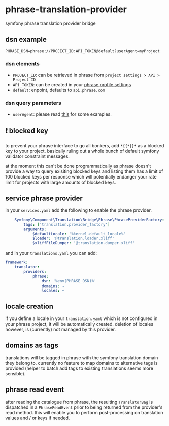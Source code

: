 # phrase-translation-provider
symfony phrase translation provider bridge

## dsn example
```dotenv
PHRASE_DSN=phrase://PROJECT_ID:API_TOKEN@default?userAgent=myProject
```
 
### dsn elements

- `PROJECT_ID`: can be retrieved in phrase from `project settings > API > Project ID`
- `API_TOKEN`: can be created in your [phrase profile settings](https://app.phrase.com/settings/oauth_access_tokens)
- `default`: enpoint, defaults to `api.phrase.com`
### dsn query parameters

- `userAgent`: please read [this](https://developers.phrase.com/api/#overview--identification-via-user-agent) for some examples.

## ❗ blocked key
to prevent your phrase interface to go all bonkers, add `*{{*}}*` as a blocked key to your project. basically ruling out a whole bunch of default symfony validator constraint messages.

at the moment this can't be done programmatically as phrase doesn't provide a way to query exisiting blocked keys and listing them has a limit of 100 blocked keys per response which will potentially endanger your rate limit for projects with large amounts of blocked keys.

## service phrase provider
in your `services.yaml` add the following to enable the phrase provider.
```yaml
    Symfony\Component\Translation\Bridge\Phrase\PhraseProviderFactory:
        tags: ['translation.provider_factory']
        arguments:
            $defaultLocale: '%kernel.default_locale%'
            $loader: '@translation.loader.xliff'
            $xliffFileDumper: '@translation.dumper.xliff'
```
and in your `translations.yaml` you can add:
```yaml
framework:
    translator:
        providers:
            phrase:
                dsn: '%env(PHRASE_DSN)%'
                domains: ~
                locales: ~
```

## locale creation
if you define a locale in your `translation.yaml` which is not configured in your phrase project, it will be automatically created. deletion of locales however, is (currently) not managed by this provider.

## domains as tags
translations will be tagged in phrase with the symfony translation domain they belong to.
currently no feature to map domains to alternative tags is provided (helper to batch add tags to existing translations seems more sensible).

## phrase read event
after reading the catalogue from phrase, the resulting `TranslatorBag` is dispatched in a `PhraseReadEvent` prior to being returned from the provider's read method. this will enable you to perform post-processing on translation values and / or keys if needed.